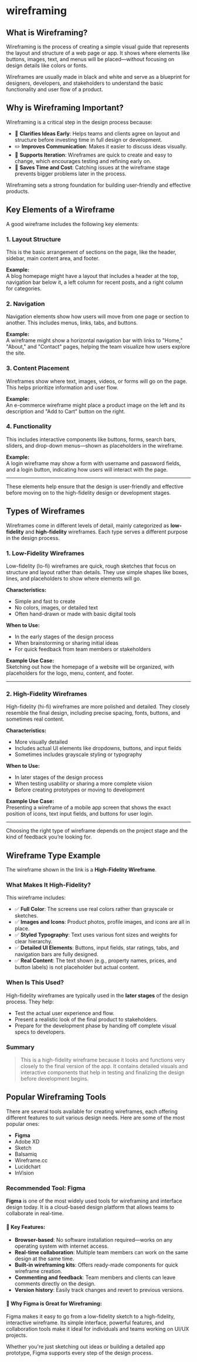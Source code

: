# wireframing
## What is Wireframing?

Wireframing is the process of creating a simple visual guide that represents the layout and structure of a web page or app. It shows where elements like buttons, images, text, and menus will be placed—without focusing on design details like colors or fonts.

Wireframes are usually made in black and white and serve as a blueprint for designers, developers, and stakeholders to understand the basic functionality and user flow of a product.

## Why is Wireframing Important?

Wireframing is a critical step in the design process because:

- 🧠 **Clarifies Ideas Early**: Helps teams and clients agree on layout and structure before investing time in full design or development.
- ✏️ **Improves Communication**: Makes it easier to discuss ideas visually.
- 🔄 **Supports Iteration**: Wireframes are quick to create and easy to change, which encourages testing and refining early on.
- 🚀 **Saves Time and Cost**: Catching issues at the wireframe stage prevents bigger problems later in the process.

Wireframing sets a strong foundation for building user-friendly and effective products.

## Key Elements of a Wireframe

A good wireframe includes the following key elements:

### 1. Layout Structure

This is the basic arrangement of sections on the page, like the header, sidebar, main content area, and footer.

**Example:**  
A blog homepage might have a layout that includes a header at the top, navigation bar below it, a left column for recent posts, and a right column for categories.

### 2. Navigation

Navigation elements show how users will move from one page or section to another. This includes menus, links, tabs, and buttons.

**Example:**  
A wireframe might show a horizontal navigation bar with links to "Home," "About," and "Contact" pages, helping the team visualize how users explore the site.

### 3. Content Placement

Wireframes show where text, images, videos, or forms will go on the page. This helps prioritize information and user flow.

**Example:**  
An e-commerce wireframe might place a product image on the left and its description and "Add to Cart" button on the right.

### 4. Functionality

This includes interactive components like buttons, forms, search bars, sliders, and drop-down menus—shown as placeholders in the wireframe.

**Example:**  
A login wireframe may show a form with username and password fields, and a login button, indicating how users will interact with the page.

---

These elements help ensure that the design is user-friendly and effective before moving on to the high-fidelity design or development stages.



## Types of Wireframes

Wireframes come in different levels of detail, mainly categorized as **low-fidelity** and **high-fidelity** wireframes. Each type serves a different purpose in the design process.

### 1. Low-Fidelity Wireframes

Low-fidelity (lo-fi) wireframes are quick, rough sketches that focus on structure and layout rather than details. They use simple shapes like boxes, lines, and placeholders to show where elements will go.

**Characteristics:**
- Simple and fast to create
- No colors, images, or detailed text
- Often hand-drawn or made with basic digital tools

**When to Use:**
- In the early stages of the design process
- When brainstorming or sharing initial ideas
- For quick feedback from team members or stakeholders

**Example Use Case:**  
Sketching out how the homepage of a website will be organized, with placeholders for the logo, menu, content, and footer.

---

### 2. High-Fidelity Wireframes

High-fidelity (hi-fi) wireframes are more polished and detailed. They closely resemble the final design, including precise spacing, fonts, buttons, and sometimes real content.

**Characteristics:**
- More visually detailed
- Includes actual UI elements like dropdowns, buttons, and input fields
- Sometimes includes grayscale styling or typography

**When to Use:**
- In later stages of the design process
- When testing usability or sharing a more complete vision
- Before creating prototypes or moving to development

**Example Use Case:**  
Presenting a wireframe of a mobile app screen that shows the exact position of icons, text input fields, and buttons for user login.

---

Choosing the right type of wireframe depends on the project stage and the kind of feedback you’re looking for.


## Wireframe Type Example

The wireframe shown in the link is a **High-Fidelity Wireframe**.

### What Makes It High-Fidelity?

This wireframe includes:

- ✅ **Full Color**: The screens use real colors rather than grayscale or sketches.
- ✅ **Images and Icons**: Product photos, profile images, and icons are all in place.
- ✅ **Styled Typography**: Text uses various font sizes and weights for clear hierarchy.
- ✅ **Detailed UI Elements**: Buttons, input fields, star ratings, tabs, and navigation bars are fully designed.
- ✅ **Real Content**: The text shown (e.g., property names, prices, and button labels) is not placeholder but actual content.

### When Is This Used?

High-fidelity wireframes are typically used in the **later stages** of the design process. They help:

- Test the actual user experience and flow.
- Present a realistic look of the final product to stakeholders.
- Prepare for the development phase by handing off complete visual specs to developers.

### Summary

> This is a high-fidelity wireframe because it looks and functions very closely to the final version of the app. It contains detailed visuals and interactive components that help in testing and finalizing the design before development begins.



## Popular Wireframing Tools

There are several tools available for creating wireframes, each offering different features to suit various design needs. Here are some of the most popular ones:

- **Figma**
- Adobe XD
- Sketch
- Balsamiq
- Wireframe.cc
- Lucidchart
- InVision

### Recommended Tool: Figma

**Figma** is one of the most widely used tools for wireframing and interface design today. It is a cloud-based design platform that allows teams to collaborate in real-time.

#### 🔑 Key Features:
- **Browser-based**: No software installation required—works on any operating system with internet access.
- **Real-time collaboration**: Multiple team members can work on the same design at the same time.
- **Built-in wireframing kits**: Offers ready-made components for quick wireframe creation.
- **Commenting and feedback**: Team members and clients can leave comments directly on the design.
- **Version history**: Easily track changes and revert to previous versions.

#### 🚀 Why Figma is Great for Wireframing:
Figma makes it easy to go from a low-fidelity sketch to a high-fidelity, interactive wireframe. Its simple interface, powerful features, and collaboration tools make it ideal for individuals and teams working on UI/UX projects.

Whether you're just sketching out ideas or building a detailed app prototype, Figma supports every step of the design process.
